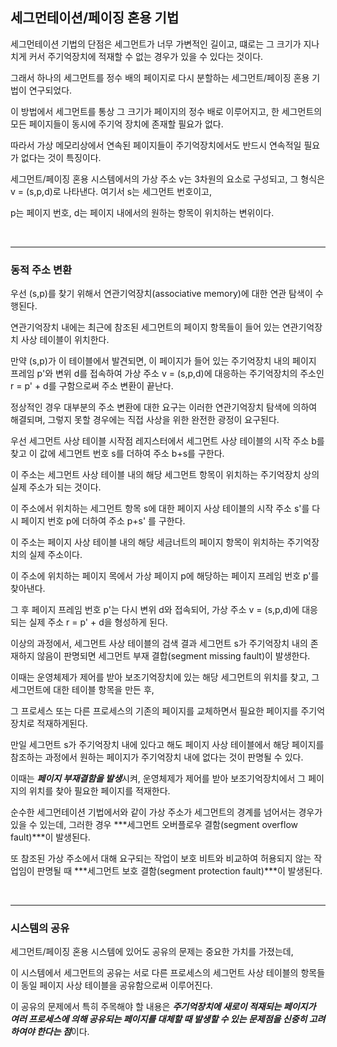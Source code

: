 ## 세그먼테이션/페이징 혼용 기법

세그먼테이션 기법의 단점은 세그먼트가 너무 가변적인 길이고, 떄로는 그 크기가 지나치게 커서 주기억장치에 적재할 수 없는 경우가 있을 수 있다는 것이다.

그래서 하나의 세그먼트를 정수 배의 페이지로 다시 분할하는 세그먼트/페이징 혼용 기법이 연구되었다.

이 방법에서 세그먼트를 통상 그 크기가 페이지의 정수 배로 이루어지고, 한 세그먼트의 모든 페이지들이 동시에 주기억 장치에 존재할 필요가 없다.

따라서 가상 메모리상에서 연속된 페이지들이 주기억장치에서도 반드시 연속적일 필요가 없다는 것이 특징이다.

세그먼트/페이징 혼용 시스템에서의 가상 주소 v는 3차원의 요소로 구성되고, 그 형식은 v = (s,p,d)로 나타낸다. 여기서 s는 세그먼트 번호이고,

p는 페이지 번호, d는 페이지 내에서의 원하는 항목이 위치하는 변위이다.

<br>

------------------------------------------------------------------------------------------------------------------------

### 동적 주소 변환

우선 (s,p)를 찾기 위해서 연관기억장치(associative memory)에 대한 연관 탐색이 수행된다.

연관기억장치 내에는 최근에 참조된 세그먼트의 페이지 항목들이 들어 있는 연관기억장치 사상 테이블이 위치한다.

만약 (s,p)가 이 테이블에서 발견되면, 이 페이지가 들어 있는 주기억장치 내의 페이지 프레임 p'와 변위 d를 접속하여 가상 주소 v = (s,p,d)에 대응하는 주기억장치의 주소인 r = p' + d를 
구함으로써 주소 변환이 끝난다.

정상적인 경우 대부분의 주소 변환에 대한 요구는 이러한 연관기억장치 탐색에 의하여 해결되며, 그렇지 못할 경우에는 직접 사상을 위한 완전한 광정이 요구된다.

우선 세그먼트 사상 테이블 시작점 레지스터에서 세그먼트 사상 테이블의 시작 주소 b를 찾고 이 값에 세그먼트 번호 s를 더하여 주소 b+s를 구한다.

이 주소는 세그먼트 사상 테이블 내의 해당 세그먼트 항목이 위치하는 주기억장치 상의 실제 주소가 되는 것이다.

이 주소에서 위치하는 세그먼트 항목 s에 대한 페이지 사상 테이블의 시작 주소 s'를 다시 페이지 번호 p에 더하여 주소 p+s' 를 구한다.

이 주소는 페이지 사상 테이블 내의 해당 세금너트의 페이지 항목이 위치하는 주기억장치의 실제 주소이다. 

이 주소에 위치하는 페이지 목에서 가상 페이지 p에 해당하는 페이지 프레임 번호 p'를 찾아낸다.

그 후 페이지 프레임 번호 p'는 다시 변위 d와 접속되어, 가상 주소 v = (s,p,d)에 대응되는 실제 주소 r = p' + d을 형성하게 된다.

이상의 과정에서, 세그먼트 사상 테이블의 검색 결과 세그먼트 s가 주기억장치 내의 존재하지 않음이 판명되면 세그먼트 부재 결합(segment missing fault)이 발생한다.

이때는 운영체제가 제어를 받아 보조기억장치에 있는 해당 세그먼트의 위치를 찾고, 그 세그먼트에 대한 테이블 항목을 만든 후, 

그 프로세스 또는 다른 프로세스의 기존의 페이지를 교체하면서 필요한 페이지를 주기억장치로 적재하게된다.

만일 세그먼트 s가 주기억장치 내에 있다고 해도 페이지 사상 테이블에서 해당 페이지를 참조하는 과정에서 원하는 페이지가 주기억장치 내에 없다는 것이 판명될 수 있다.

이때는 ***페이지 부재결함을 발생***시켜, 운영체제가 제어를 받아 보조기억장치에서 그 페이지의 위치를 찾아 필요한 페이지를 적재한다.

순수한 세그먼테이션 기법에서와 같이 가상 주소가 세그먼트의 경계를 넘어서는 경우가 있을 수 있는데, 그러한 경우 ***세그먼트 오버플로우 결함(segment overflow fault)***이 발생된다.

또 참조된 가상 주소에서 대해 요구되는 작업이 보호 비트와 비교하여 허용되지 않는 작업임이 판명될 때 ***세그먼트 보호 결함(segment protection fault)***이 발생된다.

<br>

------------------------------------------------------------------------------------------------------------------------


### 시스템의 공유

세그먼트/페이징 혼용 시스템에 있어도 공유의 문제는 중요한 가치를 가졌는데,

이 시스템에서 세그먼트의 공유는 서로 다른 프로세스의 세그먼트 사상 테이블의 항목들이 동일 페이지 사상 테이블을 공유함으로써 이루어진다.

이 공유의 문제에서 특히 주목해야 할 내용은 ***주기억장치에 새로이 적재되는 페이지가 여러 프로세스에 의해 공유되는 페이지를 대체할 때 발생할 수 있는 문제점을 신중히 고려하여야 한다는 점***이다.
